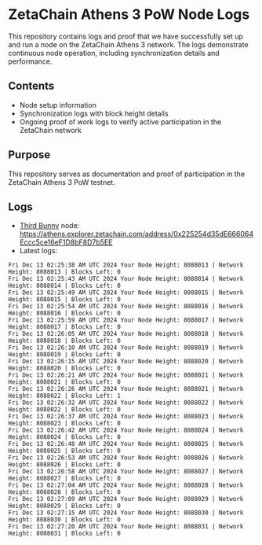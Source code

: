 # ZetaChain Athens 3 PoW Node Logs
This repository contains logs and proof that we have successfully set up and run a node on the ZetaChain Athens 3 network. The logs demonstrate continuous node operation, including synchronization details and performance.

## Contents
- Node setup information
- Synchronization logs with block height details
- Ongoing proof of work logs to verify active participation in the ZetaChain network

## Purpose
This repository serves as documentation and proof of participation in the ZetaChain Athens 3 PoW testnet.

## Logs

- [Third Bunny](https://thirdbunny.xyz/) node: https://athens.explorer.zetachain.com/address/0x225254d35dE666064Eccc5ce16eF1D8bF8D7b5EE
- Latest logs:
```
Fri Dec 13 02:25:38 AM UTC 2024 Your Node Height: 8088013 | Network Height: 8088013 | Blocks Left: 0
Fri Dec 13 02:25:43 AM UTC 2024 Your Node Height: 8088014 | Network Height: 8088014 | Blocks Left: 0
Fri Dec 13 02:25:49 AM UTC 2024 Your Node Height: 8088015 | Network Height: 8088015 | Blocks Left: 0
Fri Dec 13 02:25:54 AM UTC 2024 Your Node Height: 8088016 | Network Height: 8088016 | Blocks Left: 0
Fri Dec 13 02:25:59 AM UTC 2024 Your Node Height: 8088017 | Network Height: 8088017 | Blocks Left: 0
Fri Dec 13 02:26:05 AM UTC 2024 Your Node Height: 8088018 | Network Height: 8088018 | Blocks Left: 0
Fri Dec 13 02:26:10 AM UTC 2024 Your Node Height: 8088019 | Network Height: 8088019 | Blocks Left: 0
Fri Dec 13 02:26:15 AM UTC 2024 Your Node Height: 8088020 | Network Height: 8088020 | Blocks Left: 0
Fri Dec 13 02:26:21 AM UTC 2024 Your Node Height: 8088021 | Network Height: 8088021 | Blocks Left: 0
Fri Dec 13 02:26:26 AM UTC 2024 Your Node Height: 8088021 | Network Height: 8088022 | Blocks Left: 1
Fri Dec 13 02:26:32 AM UTC 2024 Your Node Height: 8088022 | Network Height: 8088022 | Blocks Left: 0
Fri Dec 13 02:26:37 AM UTC 2024 Your Node Height: 8088023 | Network Height: 8088023 | Blocks Left: 0
Fri Dec 13 02:26:42 AM UTC 2024 Your Node Height: 8088024 | Network Height: 8088024 | Blocks Left: 0
Fri Dec 13 02:26:48 AM UTC 2024 Your Node Height: 8088025 | Network Height: 8088025 | Blocks Left: 0
Fri Dec 13 02:26:53 AM UTC 2024 Your Node Height: 8088026 | Network Height: 8088026 | Blocks Left: 0
Fri Dec 13 02:26:58 AM UTC 2024 Your Node Height: 8088027 | Network Height: 8088027 | Blocks Left: 0
Fri Dec 13 02:27:04 AM UTC 2024 Your Node Height: 8088028 | Network Height: 8088028 | Blocks Left: 0
Fri Dec 13 02:27:09 AM UTC 2024 Your Node Height: 8088029 | Network Height: 8088029 | Blocks Left: 0
Fri Dec 13 02:27:15 AM UTC 2024 Your Node Height: 8088030 | Network Height: 8088030 | Blocks Left: 0
Fri Dec 13 02:27:20 AM UTC 2024 Your Node Height: 8088031 | Network Height: 8088031 | Blocks Left: 0
```
